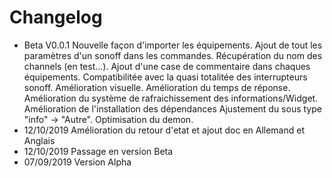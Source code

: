 # Changelog

- Beta V0.0.1
	Nouvelle façon d'importer les équipements.
	Ajout de tout les paramètres d'un sonoff dans les commandes.
	Récupération du nom des channels (en test...).
	Ajout d'une case de commentaire dans chaques équipements.
	Compatibilitée avec la quasi totalitée des interrupteurs sonoff.
	Amélioration visuelle.
	Amélioration du temps de réponse.
	Amélioration du système de rafraichissement des informations/Widget.
	Amélioration de l'installation des dépendances
	Ajustement du sous type "info" -> "Autre".
	Optimisation du demon.
- 12/10/2019 Amélioration du retour d'etat et ajout doc en Allemand et Anglais
- 12/10/2019 Passage en version Beta
- 07/09/2019 Version Alpha
